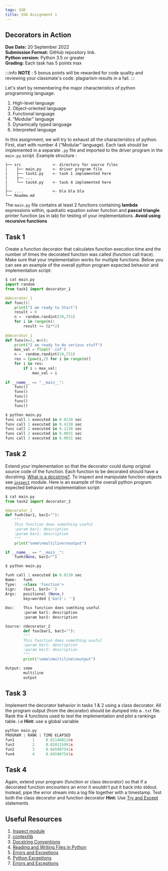 ```yaml
---
tags: SSD
title: SSD Assignment 1
---
```


## Decorators in Action
**Due Date:** 20 September 2022  
**Submission Format:** GitHub repository link.  
**Python version:** Python 3.5 or greater  
**Grading:** Each task has 5 points max  

:::info
**NOTE** : 5 bonus points will be rewarded for code quality and reviewing your classmate's code. plagiarism results in a fail.
:::

Let's start by remembering the major characteristics of python programming language:
1. High-level language
2. Object-oriented language
3. Functional language
4. “Modular” language
5. Dynamically typed language
6. Interpreted language

In this assignment, we will try to exhaust all the characteristics of python. First, start with number 4 (“Modular” language). Each task should be implemented in a separate `.py` file and imported to the driver program in the `main.py` script. Example structure : 

```
├── src              <- directory for source files 
|    ├── main.py     <- driver program file 
|    ├── task1.py    <- task 1 implemented here 
|    ├── ...
|    └── task4.py    <- task 4 implemented here 
│                               
├── ....             <- bla bla bla
└── Readme.md
```

The `main.py` file contains at least 2 functions containing **lambda** expressions within, quadratic equation solver function and **pascal triangle** printer function (as in lab) for testing of your implementations.
**Avoid using recursive functions**

<!-- 2 functions implemented from the previous labs.  -->


## Task 1 

Create a function decorator that calculates function execution time and the number of times the decorated function was called (function call trace). Make sure that your implementation works for multiple functions. Below you can see an example of the overall python program expected behavior and implementation script:

```python
$ cat main.py
import random
from task1 import decorator_1

@decorator_1
def func():
    print("I am ready to Start")
    result = 0
    n =  random.randint(10,751)
    for i in range(n):
        result += (i**2)
        
@decorator_1
def funx(n=2, m=5):
    print("I am ready to do serious stuff")
    max_val = float('-inf')
    n =  random.randint(10,751)
    res = [pow(i,2) for i in range(n)]
    for i in res:
        if i > max_val: 
            max_val = i
    
if __name__ == "__main__": 
    func()
    funx()
    func()
    funx()
    func()
```

```python
$ python main.py 
func call 1 executed in 0.0130 sec
funx call 1 executed in 0.4130 sec
func call 2 executed in 0.1130 sec
funx call 2 executed in 0.0031 sec
func call 3 executed in 0.0031 sec
```

## Task 2 
Extend your implementation so that the decorator could dump original source code of the function. Each function to be decorated should have a docstring. [What is a docstring?](https://www.python.org/dev/peps/pep-0257/). To inspect and manipulate function objects see [`inspect`](https://docs.python.org/3/library/inspect.html) module. Here is an example of the overall python program expected behavior and implementation script: 

```python 
$ cat main.py
from task2 import decorator_2

@decorator_2
def funh(bar1, bar2=""):
    """
    This function does something useful 
    :param bar1: description
    :param bar2: description
    """ 
    print("some\nmultiline\noutput")

if __name__ == "__main__": 
    funh(None, bar2="")

$ python main.py

funh call 1 executed in 0.0130 sec
Name:   funh
Type:   <class 'function'>
Sign:   (bar1, bar2='')
Args:   positional (None,) 
        key=worded {'bar2': ''}
        
Doc:    This function does somthing useful
        :param bar1: description
        :param bar2: description

Source: @decorator_2
        def foo(bar1, bar2=""):
        """
        This function does something useful 
        :param bar1: description
        :param bar2: description
        """ 
        print("some\nmultiline\noutput")

Output: some
        multiline
        output

```

## Task 3 
Implement the decorator behavior in tasks 1 & 2 using a class decorator. All the program output (from the decorator) should be dumped into a `.txt` file. Rank the 4 functions used to test the implementation and plot a rankings table. i.e
**Hint:** use a global variable

```python 
python main.py
PROGRAM | RANK | TIME ELAPSED
fun1        1     0.011488118s
fun3        2     0.020115991s
fun2        3     0.045907541s
fun4        4     0.045907541s
```
 
## Task 4 

Again, extend your program (function or class decorator) so that if a decorated function encounters an error it wouldn’t put it back into stdout. Instead, pipe the error stream into a log file together with a timestamp. Test both the class decorator and function decorator
**Hint:** Use [Try and Except](https://docs.python.org/3/tutorial/errors.html) statements

<!-- ## Task 5
Last task and the easiest.. Remember: Python is a Modular language. It's time to prove that python is a modular programming language. make your program modular.. Split the decorator function and class into a separate file (`reflect.py`) and import it to your `main.py` for usage. -->

## Useful Resources 
1. [Inspect module](https://docs.python.org/3/library/inspect.html)
2. [contextlib](https://docs.python.org/3/library/contextlib.html#contextlib.redirect_stdout)
3. [Docstring Conventions](https://www.python.org/dev/peps/pep-0257/)
4. [Reading and Writing Files in Python](https://realpython.com/read-write-files-python/)
5. [Errors and Exceptions](https://docs.python.org/3/tutorial/errors.html)
6. [Python Exceptions](https://realpython.com/python-exceptions/)
7. [Errors and Exceptions](https://docs.python.org/3/tutorial/errors.html)



